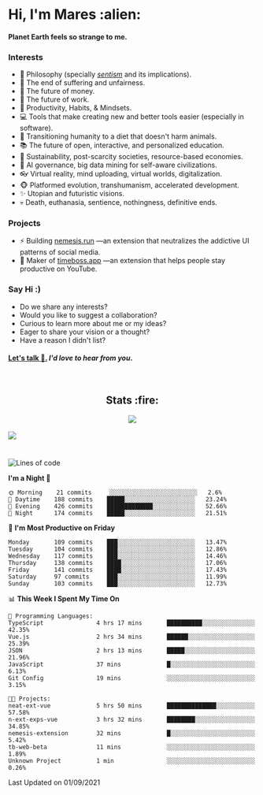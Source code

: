 <h1>Hi, I'm Mares :alien:</h1>

#### Planet Earth feels so strange to me.

### **Interests**

- 🌊 Philosophy (specially [_sentism_][sentismmedium] and its implications).
- 🎯 The end of suffering and unfairness.
- 💸 The future of money.
- 💼 The future of work.
- 🧠 Productivity, Habits, & Mindsets.
- 💻 Tools that make creating new and better tools easier (especially in software).
- 🥗 Transitioning humanity to a diet that doesn't harm animals.
- 📚 The future of open, interactive, and personalized education.
- 🌱 Sustainability, post-scarcity societies, resource-based economies.
- 🤖 AI governance, big data mining for self-aware civilizations.
- 👓 Virtual reality, mind uploading, virtual worlds, digitalization.
- 🐵 Platformed evolution, transhumanism, accelerated development.
- ✨ Utopian and futuristic visions.
- 💀 Death, euthanasia, sentience, nothingness, definitive ends.


### **Projects**

- ⚡ Building [nemesis.run](https://nemesis.run) —an extension that neutralizes the addictive UI patterns of social media.
- 💎 Maker of [timeboss.app](https://timeboss.app) —an extension that helps people stay productive on YouTube.


### **Say Hi :)**

- Do we share any interests?
- Would you like to suggest a collaboration?
- Curious to learn more about me or my ideas?
- Eager to share your vision or a thought?
- Have a reason I didn't list?

#### [Let's talk :wave:.](mailto:mareszhar@gmail.com) _I'd love to hear from you_.

[sentismmedium]: https://medium.com/@mareszhar/born-a-prisoner-a-reflection-about-life-its-struggles-and-a-plan-to-escape-d8566ce9b026

<br>

<h2 align="center">Stats :fire:</h2>

<div align="center">
  <img src="https://github-readme-streak-stats.herokuapp.com?user=mareszhar&theme=black-ice&hide_border=true&stroke=FFFFFF15&ring=DF8FFE&fire=DF8FFE&currStreakLabel=DF8FFE&background=1A232A&currStreakNum=86FFAB&dates=B1AAB3FF">
</div>

<!-- Add or remove this: &dates=B1AAB3FF at the end of the streak stats URL if they get bugged and aren't updating -->

<br>

<img src="https://activity-graph.herokuapp.com/graph?username=mareszhar&theme=nord&bg_color=00000000&color=979797&line=DF8FFE&point=00000000&area=true&hide_border=true">

<br>

<h1></h1>

<!--START_SECTION:waka-->
![Lines of code](https://img.shields.io/badge/From%20Hello%20World%20I%27ve%20Written-119025%20lines%20of%20code-blue)

**I'm a Night 🦉** 

```text
🌞 Morning    21 commits     ░░░░░░░░░░░░░░░░░░░░░░░░░   2.6% 
🌆 Daytime    188 commits    █████░░░░░░░░░░░░░░░░░░░░   23.24% 
🌃 Evening    426 commits    █████████████░░░░░░░░░░░░   52.66% 
🌙 Night      174 commits    █████░░░░░░░░░░░░░░░░░░░░   21.51%

```
📅 **I'm Most Productive on Friday** 

```text
Monday       109 commits    ███░░░░░░░░░░░░░░░░░░░░░░   13.47% 
Tuesday      104 commits    ███░░░░░░░░░░░░░░░░░░░░░░   12.86% 
Wednesday    117 commits    ███░░░░░░░░░░░░░░░░░░░░░░   14.46% 
Thursday     138 commits    ████░░░░░░░░░░░░░░░░░░░░░   17.06% 
Friday       141 commits    ████░░░░░░░░░░░░░░░░░░░░░   17.43% 
Saturday     97 commits     ███░░░░░░░░░░░░░░░░░░░░░░   11.99% 
Sunday       103 commits    ███░░░░░░░░░░░░░░░░░░░░░░   12.73%

```


📊 **This Week I Spent My Time On** 

```text
💬 Programming Languages: 
TypeScript               4 hrs 17 mins       ██████████░░░░░░░░░░░░░░░   42.35% 
Vue.js                   2 hrs 34 mins       ██████░░░░░░░░░░░░░░░░░░░   25.39% 
JSON                     2 hrs 13 mins       █████░░░░░░░░░░░░░░░░░░░░   21.96% 
JavaScript               37 mins             █░░░░░░░░░░░░░░░░░░░░░░░░   6.13% 
Git Config               19 mins             ░░░░░░░░░░░░░░░░░░░░░░░░░   3.15%

🐱‍💻 Projects: 
neat-ext-vue             5 hrs 50 mins       ██████████████░░░░░░░░░░░   57.58% 
n-ext-exps-vue           3 hrs 32 mins       ████████░░░░░░░░░░░░░░░░░   34.85% 
nemesis-extension        32 mins             █░░░░░░░░░░░░░░░░░░░░░░░░   5.42% 
tb-web-beta              11 mins             ░░░░░░░░░░░░░░░░░░░░░░░░░   1.89% 
Unknown Project          1 min               ░░░░░░░░░░░░░░░░░░░░░░░░░   0.26%

```


 Last Updated on 01/09/2021
<!--END_SECTION:waka-->

